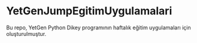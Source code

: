# YetGenJumpEgitimUygulamalari
Bu repo, YetGen Python Dikey programının haftalık eğitim uygulamaları için oluşturulmuştur.
